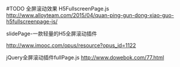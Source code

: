 #TODO
全屏滚动效果
H5FullscreenPage.js
http://www.alloyteam.com/2015/04/quan-ping-gun-dong-xiao-guo-h5fullscreenpage-js/

slidePage-一款轻量的H5全屏滚动插件
http://www.imooc.com/opus/resource?opus_id=1122

jQuery全屏滚动插件fullPage.js
http://www.dowebok.com/77.html